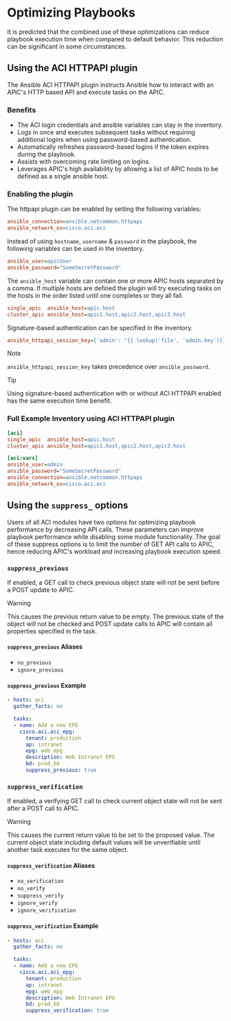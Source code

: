 # Optimizing Playbooks

It is predicted that the combined use of these optimizations can reduce playbook execution time when compared to default behavior. This reduction can be significant in some circumstances.

## Using the ACI HTTPAPI plugin

The Ansible ACI HTTPAPI plugin instructs Ansible how to interact with an APIC's HTTP based API and execute tasks on the APIC.

### Benefits

- The ACI login credentials and ansible variables can stay in the inventory.
- Logs in once and executes subsequent tasks without requiring additional logins when using password-based authentication.
- Automatically refreshes password-based logins if the token expires during the playbook.
- Assists with overcoming rate limiting on logins.
- Leverages APIC's high availability by allowing a list of APIC hosts to be defined as a single ansible host.

### Enabling the plugin

The httpapi plugin can be enabled by setting the following variables:

```ini
ansible_connection=ansible.netcommon.httpapi
ansible_network_os=cisco.aci.aci
```

Instead of using `hostname`, `username` & `password` in the playbook, the following variables can be used in the inventory.

```ini
ansible_user=apicUser
ansible_password="SomeSecretPassword"
```

The `ansible_host` variable can contain one or more APIC hosts separated by a comma. If multiple hosts are defined the plugin will try executing tasks on the hosts in the order listed until one completes or they all fail.

```ini
single_apic  ansible_host=apic.host
cluster_apic ansible_host=apic1.host,apic2.host,apic3.host
```

Signature-based authentication can be specified in the inventory.

```ini
ansible_httpapi_session_key={'admin': "{{ lookup('file', 'admin.key')}}"}
```

> [!NOTE]
> `ansible_httpapi_session_key` takes precedence over `ansible_password`.

> [!TIP]
> Using signature-based authentication with or without ACI HTTPAPI enabled has the same execution time benefit.

### Full Example Inventory using ACI HTTPAPI plugin

```ini
[aci]
single_apic  ansible_host=apic.host
cluster_apic ansible_host=apic1.host,apic2.host,apic3.host

[aci:vars]
ansible_user=admin
ansible_password="SomeSecretPassword"
ansible_connection=ansible.netcommon.httpapi
ansible_network_os=cisco.aci.aci
```

## Using the `suppress_` options

Users of all ACI modules have two options for optimizing playbook performance by decreasing API calls. These parameters can improve playbook performance while disabling some module functionality. The goal of these suppress options is to limit the number of GET API calls to APIC, hence reducing APIC's workload and increasing playbook execution speed.

### `suppress_previous`

If enabled, a GET call to check previous object state will not be sent before a POST update to APIC.

> [!WARNING]
> This causes the previous return value to be empty. The previous state of the object will not be checked and POST update calls to APIC will contain all properties specified in the task.

#### `suppress_previous` Aliases

- `no_previous`
- `ignore_previous`

#### `suppress_previous` Example

```yml
- hosts: aci
  gather_facts: no

  tasks:
  - name: Add a new EPG
    cisco.aci.aci_epg:
      tenant: production
      ap: intranet
      epg: web_epg
      description: Web Intranet EPG
      bd: prod_bd
      suppress_previous: true
```

### `suppress_verification`

If enabled, a verifying GET call to check current object state will not be sent after a POST call to APIC.

> [!WARNING]
> This causes the current return value to be set to the proposed value. The current object state including default values will be unverifiable until another task executes for the same object.

#### `suppress_verification` Aliases

- `no_verification`
- `no_verify`
- `suppress_verify`
- `ignore_verify`
- `ignore_verification`

#### `suppress_verification` Example

```yml
- hosts: aci
  gather_facts: no

  tasks:
  - name: Add a new EPG
    cisco.aci.aci_epg:
      tenant: production
      ap: intranet
      epg: web_epg
      description: Web Intranet EPG
      bd: prod_bd
      suppress_verification: true
```
